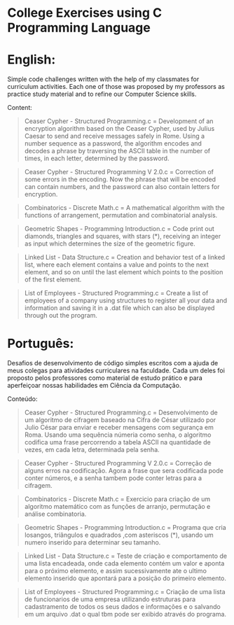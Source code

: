 # College Exercises using C Programming Language
# English:
Simple code challenges written with the help of my classmates for curriculum activities. Each one of those was proposed by my professors as practice study material and to refine our Computer Science skills.

Content:
> Ceaser Cypher - Structured Programming.c = Development of an encryption algorithm based on the Ceaser Cypher, used by Julius Caesar to send and receive messages safely in Rome. Using a number sequence as a password, the algorithm encodes and decodes a phrase by traversing the ASCII table in the number of times, in each letter, determined by the password.

> Ceaser Cypher - Structured Programming V 2.0.c = Correction of some errors in the encoding. Now the phrase that will be encoded can contain numbers, and the password can also contain letters for encryption.

> Combinatorics - Discrete Math.c = A mathematical algorithm with the functions of arrangement, permutation and combinatorial analysis.

> Geometric Shapes - Programming Introduction.c = Code print out diamonds, triangles and squares, with stars (*), receiving an integer as input which determines the size of the geometric figure.

> Linked List - Data Structure.c = Creation and behavior test of a linked list, where each element contains a value and points to the next element, and so on until the last element which points to the position of the first element.

> List of Employees - Structured Programming.c =  Create a list of employees of a company using structures to register all your data and information and saving it in a .dat file which can also be displayed through out the program.


# Português:
Desafios de desenvolvimento de código simples escritos com a ajuda de meus colegas para atividades curriculares na faculdade. Cada um deles foi proposto pelos professores como material de estudo prático e para aperfeiçoar nossas habilidades em Ciência da Computação.

Conteúdo:
> Ceaser Cypher - Structured Programming.c = Desenvolvimento de um algoritmo de cifragem baseado na Cifra de César utilizado por Julio César para enviar e receber mensagens com segurança em Roma. Usando uma sequência númeria como senha, o algoritmo codifica uma frase percorrendo a tabela ASCII na quantidade de vezes, em cada letra, determinada pela senha.

> Ceaser Cypher - Structured Programming V 2.0.c = Correção de alguns erros na codificação. Agora a frase que sera codificada pode conter números, e a senha tambem pode conter letras para a cifragem.

> Combinatorics - Discrete Math.c = Exercicio para criação de um algoritmo matemático com as funções de arranjo, permutação e análise combinatoria.

> Geometric Shapes - Programming Introduction.c = Programa que cria losangos, triângulos e quadrados ,com asteriscos (*),  usando um numero inserido para determinar seu tamanho.

> Linked List - Data Structure.c = Teste de criação e comportamento de uma lista encadeada, onde cada elemento contém um valor e aponta para o próximo elemento, e assim sucessivamente ate o ultimo elemento inserido que apontará para a posição do primeiro elemento.

> List of Employees - Structured Programming.c = Criação de uma lista de funcionarios de uma empresa utilizando estruturas para cadastramento de todos os seus dados e informações e o salvando em um arquivo .dat o qual tbm pode ser exibido através do programa.
